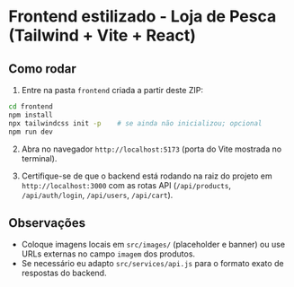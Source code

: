 # Frontend estilizado - Loja de Pesca (Tailwind + Vite + React)

## Como rodar

1. Entre na pasta `frontend` criada a partir deste ZIP:
```bash
cd frontend
npm install
npx tailwindcss init -p    # se ainda não inicializou; opcional
npm run dev
```

2. Abra no navegador `http://localhost:5173` (porta do Vite mostrada no terminal).

3. Certifique-se de que o backend está rodando na raiz do projeto em `http://localhost:3000` com as rotas API (`/api/products`, `/api/auth/login`, `/api/users`, `/api/cart`).

## Observações
- Coloque imagens locais em `src/images/` (placeholder e banner) ou use URLs externas no campo `imagem` dos produtos.
- Se necessário eu adapto `src/services/api.js` para o formato exato de respostas do backend.
